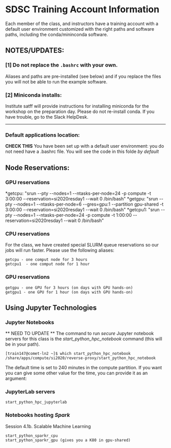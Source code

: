 # SDSC Training Account Information

Each member of the class, and instructors have a training account with a default user environment customized with the right paths and software paths, including the conda/mininconda software.

## NOTES/UPDATES:

### [1] Do not replace the ```.bashrc``` with your own. 

Aliases and paths are pre-installed (see below) and if you replace the files you will not be able to run the example software.

### [2] Miniconda installs: 
Institute satff will provide instructions for installing miniconda for the workshop on the preparation day. Please do not re-install conda. If you have trouble, go to the Slack HelpDesk.

<hr>

### Default applications location:
**CHECK THIS**
You have been set up with a default user environment: you do not need have a .bashrc file. You will see the code in this folde *by default*

## Node Reservations:
### GPU reservations
*getcpu:  "srun --pty --nodes=1 --ntasks-per-node=24 -p compute -t 3:00:00 --reservation=si2020resday1 --wait 0 /bin/bash"
*getgpu:  "srun --pty --nodes=1 --ntasks-per-node=6 --gres=gpu:1 --partition gpu-shared -t 3:00:00  --reservation=si2020resday1 --wait 0 /bin/bash"
*getcpu1:  "srun --pty --nodes=1 --ntasks-per-node=24 -p compute -t 1:00:00 --reservation=si2020resday1 --wait 0 /bin/bash"

### CPU reservations
For the class, we have created special SLURM queue reservations so our jobs will run faster. Please use the following aliases:

```
getcpu - one comput node for 3 hours
getcpu1  - one comput node for 1 hour
```

### GPU reservations

```
getgpu - one GPU for 3 hours (on days with GPU hands-on)
getgpu1 - one GPU for 1 hour (on days with GPU hands-on)
```

## Using Jupyter Technologies

### Jupyter Notebooks 

** NEED TO UPDATE **
The command to run *secure* Jupyter notebook servers for this class is the *start_python_hpc_notebook* command (this will be in your path).

```
[train147@comet-ln2 ~]$ which start_python_hpc_notebook
/share/apps/compute/si2020/reverse-proxy/start_python_hpc_notebook
```

The default time is set to 240 minutes in the compute partition. If you want you can give some other value for the time, you can provide it as an argument:


### JupyterLab servers

```
start_python_hpc_jupyterlab
```

### Notebooks hosting *Spark*
Session 4.1b. Scalable Machine Learning 

```
start_python_sparkr_cpu
start_python_sparkr_gpu (gives you a K80 in gpu-shared)
```




